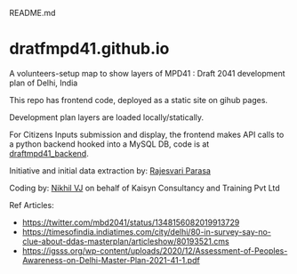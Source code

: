 README.md

# dratfmpd41.github.io

A volunteers-setup map to show layers of MPD41 : Draft 2041 development plan of Delhi, India

This repo has frontend code, deployed as a static site on gihub pages.

Development plan layers are loaded locally/statically. 

For Citizens Inputs submission and display, the frontend makes API calls to a python backend hooked into a MySQL DB, code is at [draftmpd41_backend](https://github.com/draftmpd41/draftmpd41_backend).

Initiative and initial data extraction by: [Rajesvari Parasa](https://github.com/rajesvariparasa)

Coding by: [Nikhil VJ](https://nikhilvj.co.in) on behalf of Kaisyn Consultancy and Training Pvt Ltd


Ref Articles: 
- https://twitter.com/mbd2041/status/1348156082019913729
- https://timesofindia.indiatimes.com/city/delhi/80-in-survey-say-no-clue-about-ddas-masterplan/articleshow/80193521.cms
- https://igsss.org/wp-content/uploads/2020/12/Assessment-of-Peoples-Awareness-on-Delhi-Master-Plan-2021-41-1.pdf


